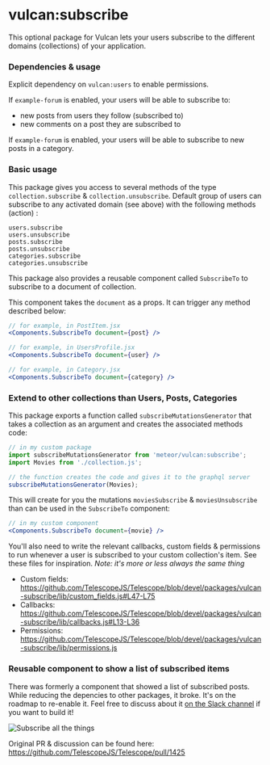 # vulcan:subscribe

This optional package for Vulcan lets your users subscribe to the different domains (collections) of your application.

### Dependencies & usage
Explicit dependency on `vulcan:users` to enable permissions.

If `example-forum` is enabled, your users will be able to subscribe to:
* new posts from users they follow (subscribed to)
* new comments on a post they are subscribed to

If `example-forum` is enabled, your users will be able to subscribe to new posts in a category.

### Basic usage

This package gives you access to several methods of the type `collection.subscribe` & `collection.unsubscribe`. Default group of users can subscribe to any activated domain (see above) with the following methods (action) :
```
users.subscribe
users.unsubscribe
posts.subscribe
posts.unsubscribe
categories.subscribe
categories.unsubscribe
```

This package also provides a reusable component called `SubscribeTo` to subscribe to a document of collection.

This component takes the `document` as a props. It can trigger any method described below:

```jsx
// for example, in PostItem.jsx
<Components.SubscribeTo document={post} />

// for example, in UsersProfile.jsx
<Components.SubscribeTo document={user} />

// for example, in Category.jsx
<Components.SubscribeTo document={category} />
```

### Extend to other collections than Users, Posts, Categories
This package exports a function called `subscribeMutationsGenerator` that takes a collection as an argument and creates the associated methods code:

```js
// in my custom package
import subscribeMutationsGenerator from 'meteor/vulcan:subscribe';
import Movies from './collection.js';

// the function creates the code and gives it to the graphql server
subscribeMutationsGenerator(Movies);
```

This will create for you the mutations `moviesSubscribe` & `moviesUnsubscribe` than can be used in the `SubscribeTo` component:
```jsx
// in my custom component
<Components.SubscribeTo document={movie} />
```

You'll also need to write the relevant callbacks, custom fields & permissions to run whenever a user is subscribed to your custom collection's item. See these files for inspiration.
*Note: it's more or less always the same thing*

* Custom fields: https://github.com/TelescopeJS/Telescope/blob/devel/packages/vulcan-subscribe/lib/custom_fields.js#L47-L75
* Callbacks: https://github.com/TelescopeJS/Telescope/blob/devel/packages/vulcan-subscribe/lib/callbacks.js#L13-L36
* Permissions: https://github.com/TelescopeJS/Telescope/blob/devel/packages/vulcan-subscribe/lib/permissions.js

### Reusable component to show a list of subscribed items

There was formerly a component that showed a list of subscribed posts. While reducing the depencies to other packages, it broke. It's on the roadmap to re-enable it. Feel free to discuss about it [on the Slack channel](http://slack.telescopeapp.org/) if you want to build it!

![Subscribe all the things](https://cdn.meme.am/instances/500x/70780773.jpg)

Original PR & discussion can be found here: https://github.com/TelescopeJS/Telescope/pull/1425
